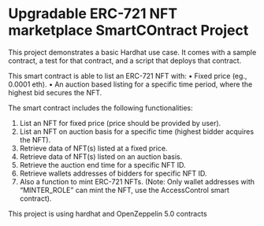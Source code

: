 # Upgradable ERC-721 NFT marketplace SmartCOntract Project

This project demonstrates a basic Hardhat use case. It comes with a sample contract, a test for that contract, and a script that deploys that contract.

This smart contract is able to list an ERC-721 NFT with:
• Fixed price (eg., 0.0001 eth).
• An auction based listing for a specific time period, where the highest bid secures the NFT.

The smart contract includes the following functionalities:

1. List an NFT for fixed price (price should be provided by user).
2. List an NFT on auction basis for a specific time (highest bidder acquires the NFT).
3. Retrieve data of NFT(s) listed at a fixed price.
4. Retrieve data of NFT(s) listed on an auction basis.
5. Retrieve the auction end time for a specific NFT ID.
6. Retrieve wallets addresses of bidders for specific NFT ID.
7. Also a function to mint ERC-721 NFTs. (Note: Only wallet addresses with “MINTER_ROLE” can mint the
   NFT, use the AccessControl smart contract).

This project is using hardhat and OpenZeppelin 5.0 contracts
